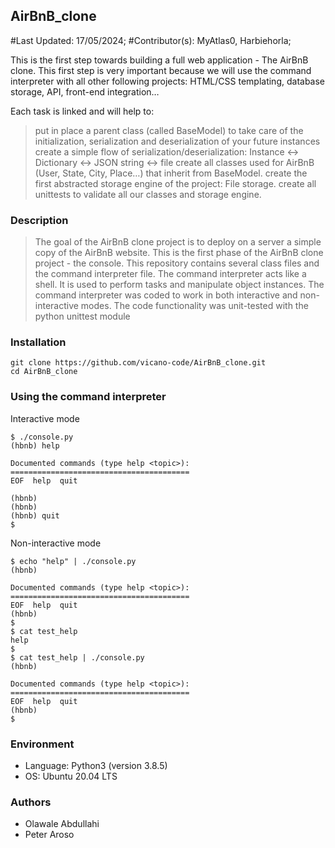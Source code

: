 ## AirBnB_clone

#Last Updated: 17/05/2024;
#Contributor(s): MyAtlas0, Harbiehorla;



This is the first step towards building a full web application - The AirBnB clone. This first step is very important because we will use the command interpreter with all other following projects: HTML/CSS templating, database storage, API, front-end integration…

Each task is linked and will help to:

> put in place a parent class (called BaseModel) to take care of the initialization, serialization and deserialization of your future instances
> create a simple flow of serialization/deserialization: Instance <-> Dictionary <-> JSON string <-> file
> create all classes used for AirBnB (User, State, City, Place…) that inherit from BaseModel.
> create the first abstracted storage engine of the project: File storage.
> create all unittests to validate all our classes and storage engine.



### Description
> The goal of the AirBnB clone project is to deploy on a server a simple copy of the AirBnB website.
> This is the first phase of the AirBnB clone project - the console.
> This repository contains several class files and the command interpreter file.
> The command interpreter acts like a shell. It is used to perform tasks and manipulate object instances. 
> The command interpreter was coded to work in both interactive and non-interactive modes.
> The code functionality was unit-tested with the python unittest module


### Installation
```
git clone https://github.com/vicano-code/AirBnB_clone.git
cd AirBnB_clone
```


### Using the command interpreter
Interactive mode
```
$ ./console.py
(hbnb) help

Documented commands (type help <topic>):
========================================
EOF  help  quit

(hbnb) 
(hbnb) 
(hbnb) quit
$
```
Non-interactive mode
```
$ echo "help" | ./console.py
(hbnb)

Documented commands (type help <topic>):
========================================
EOF  help  quit
(hbnb) 
$
$ cat test_help
help
$
$ cat test_help | ./console.py
(hbnb)

Documented commands (type help <topic>):
========================================
EOF  help  quit
(hbnb) 
$
```

### Environment
* Language: Python3 (version 3.8.5)
* OS: Ubuntu 20.04 LTS

### Authors
* Olawale Abdullahi
* Peter Aroso
